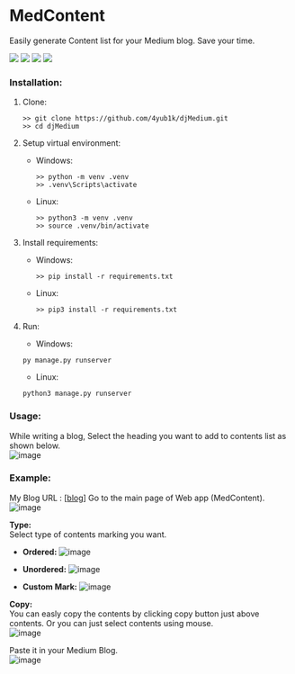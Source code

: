 # MedContent
Easily generate Content list for your Medium blog. Save your time. 

![](https://img.shields.io/badge/Django-4.2.3-green)
![](https://img.shields.io/badge/Python-3.11.1-lightgreen)
![](https://github.com/4yub1k/djMedium/actions/workflows/djMed.yml/badge.svg)
![](https://img.shields.io/badge/Release-1.0.2-orange)

### Installation:
1. Clone:
   ```
   >> git clone https://github.com/4yub1k/djMedium.git
   >> cd djMedium
    ```
3. Setup virtual environment:
   - Windows:
      ```
      >> python -m venv .venv
      >> .venv\Scripts\activate
      ```
    - Linux:
         ```
        >> python3 -m venv .venv
        >> source .venv/bin/activate
        ```
5. Install requirements:
      - Windows:
         ```
         >> pip install -r requirements.txt
         ```
    - Linux:
       ```
       >> pip3 install -r requirements.txt
       ```
4. Run:

    - Windows:
     ```
     py manage.py runserver
     ```
    - Linux:
     ```
     python3 manage.py runserver
     ```


### Usage:
While writing a blog, Select the heading you want to add to contents list as shown below.\
![image](https://github.com/4yub1k/djMedium/assets/45902447/d42ce5de-8ddd-4256-81fd-856709a30bda)

### Example:
My Blog URL : [[blog](https://medium.com/@4yub1k/free-deploy-django-project-to-pythonanywhere-1f3f08a6447f)]
Go to the main page of Web app (MedContent).\
![image](https://github.com/4yub1k/djMedium/assets/45902447/7e4d5e40-35fb-48ae-9d8b-15a0cc5ad79f)

**Type:**\
Select type of contents marking you want.
- **Ordered:**
  ![image](https://github.com/4yub1k/djMedium/assets/45902447/49510338-d889-4adb-8e65-bd1d83fb43f2)

- **Unordered:**
  ![image](https://github.com/4yub1k/djMedium/assets/45902447/349eab11-eb41-4593-9ae7-394318ebd111)

- **Custom Mark:**
  ![image](https://github.com/4yub1k/djMedium/assets/45902447/733a1101-30ce-4a4e-971d-19c02df2a4a9)

**Copy:**\
You can easly copy the contents by clicking copy button just above contents. Or you can just select contents using mouse.\
![image](https://github.com/4yub1k/djMedium/assets/45902447/4bf01b57-9c61-4222-91fe-48118c15124f)

Paste it in your Medium Blog.\
![image](https://github.com/4yub1k/djMedium/assets/45902447/21108917-af6e-4ed3-8909-99a2b0b9bbe9)


